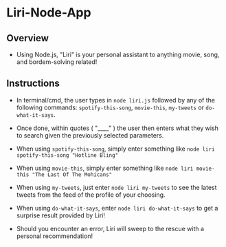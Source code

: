 # Liri-Node-App

## Overview

* Using Node.js, "Liri" is your personal assistant to anything movie, song, and bordem-solving related! 

## Instructions

* In terminal/cmd, the user types in `node liri.js` followed by any of the following commands: `spotify-this-song`, `movie-this`, `my-tweets` or `do-what-it-says`.

* Once done, within quotes ( "____" ) the user then enters what they wish to search given the previously selected parameters.

* When using `spotify-this-song`, simply enter something like `node liri spotify-this-song "Hotline Bling"`

* When using `movie-this`, simply enter something like `node liri movie-this "The Last Of The Mohicans"`

* When using `my-tweets`, just enter `node liri my-tweets` to see the latest tweets from the feed of the profile of your choosing.

* When using `do-what-it-says`, enter `node liri do-what-it-says` to get a surprise result provided by Liri!

* Should you encounter an error, Liri will sweep to the rescue with a personal recommendation!
